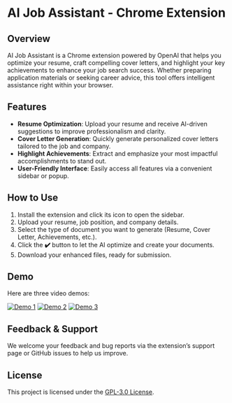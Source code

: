 # AI Job Assistant - Chrome Extension

## Overview
AI Job Assistant is a Chrome extension powered by OpenAI that helps you optimize your resume, craft compelling cover letters, and highlight your key achievements to enhance your job search success. Whether preparing application materials or seeking career advice, this tool offers intelligent assistance right within your browser.

## Features
- **Resume Optimization**: Upload your resume and receive AI-driven suggestions to improve professionalism and clarity.
- **Cover Letter Generation**: Quickly generate personalized cover letters tailored to the job and company.
- **Highlight Achievements**: Extract and emphasize your most impactful accomplishments to stand out.
- **User-Friendly Interface**: Easily access all features via a convenient sidebar or popup.

## How to Use
1. Install the extension and click its icon to open the sidebar.
2. Upload your resume, job position, and company details.
3. Select the type of document you want to generate (Resume, Cover Letter, Achievements, etc.).
4. Click the **✔️** button to let the AI optimize and create your documents.
5. Download your enhanced files, ready for submission.

## Demo
Here are three video demos:

[![Demo 1](demo/clip1.png)](https://github.com/lirdai/jobHuntingHelper/blob/main/demo/clip1.mp4)
[![Demo 2](demo/clip2.png)](https://github.com/lirdai/jobHuntingHelper/blob/main/demo/clip2.mp4)
[![Demo 3](demo/clip3.png)](https://github.com/lirdai/jobHuntingHelper/blob/main/demo/clip3.mp4)

## Feedback & Support
We welcome your feedback and bug reports via the extension’s support page or GitHub issues to help us improve.

## License
This project is licensed under the [GPL-3.0 License](https://opensource.org/licenses/GPL-3.0).
